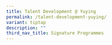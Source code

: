 ```yaml
---
title: Talent Development @ Yuying
permalink: /talent-development-yuying/
variant: tiptap
description: ""
third_nav_title: Signature Programmes
---
```

